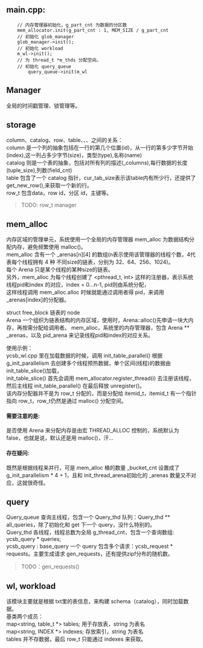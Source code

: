 ## main.cpp:
```
	// 内存管理器初始化，g_part_cnt 为数据的分区数
	mem_allocator.init(g_part_cnt : 1, MEM_SIZE / g_part_cnt
	// 初始化 glob_manager
	glob_manager->init();
	// 初始化 workload
	m_wl->init();
	// 为 thread_t *m_thds 分配空间。
	// 初始化 query_queue
		query_queue->init(m_wl
```	
	
	
	
	
	
	
	
## Manager	
全局的时间戳管理、锁管理等。

## storage
column、catalog、row、table、、、之间的关系：  
column 是一个列的抽象包括在一行的第几个位置(id)，从一行的第多少字节开始(index),这一列占多少字节(size)，类型(type),名称(name)  
catalog 则是一个表的抽象，包括对所有列的描述(_columns),每行数据的长度(tuple_size),列数(field_cnt)  
table 包含了一个 catalog 指针，cur_tab_size表示该table内有所少行，还提供了 get_new_row(),来获取一个新的行。  
row_t 包含data，row id，分区 id，主键等。 

> TODO: row_t manager

## mem_alloc
内存区域的管理单元，系统使用一个全局的内存管理器 mem_alloc 为数据结构分配内存，避免频繁使用 malloc()。  
mem_alloc 含有一个 _arenas[n][4] 的数组(n表示使用该管理器的线程个数，4代表每个线程拥有 4 种 不同size的链表，分别为 32、64、256、1024)。  
每个 Arena 只是某个线程的某种size的链表。  
另外，mem_alloc 为每个线程创建了 <pthread_t, int> 这样的注册器，表示系统线程pid和index 的对应，index = 0...n-1, pid则由系统分配，  
这样线程调用 mem_alloc.alloc 时候就能通过调用者得 pid，来调用 _arenas[index]的分配器。  

struct free_block 链表的 node  
Arena 一个组织为链表结构的内存区域，使用时，Arena::alloc()先申请一块大内存，再按需分配给调用者。
mem_alloc，系统里的内存管理器，包含 Arena ** _arenas，以及 pid_arena 来记录线程pid和index的对应关系。

使用示例：  
ycsb_wl.cpp 里在加载数据的时候，调用 init_table_parallel() 根据 g_init_parallelism 去创建多个线程预热数据，单个区间(线程)的数据由 init_table_slice()加载，  
init_table_slice() 首先会调用 mem_allocator.register_thread(i) 去注册该线程，然后主线程 init_table_parallel() 在最后释放 unregister()。  
该内存分配器并不是为 row_t 分配的，而是分配给 itemid_t，itemid_t 有一个指针指向 row_t，row_t仍然是通过 malloc() 分配空间。  

#### 需要注意的是:
是否使用 Arena 来分配内存是由宏 THREAD_ALLOC 控制的，系统默认为 false，也就是说，默认还是用 malloc()，汗...  

#### 存在疑问:
既然是根据线程来并行，可是 mem_alloc 桶的数量 _bucket_cnt 设置成了 g_init_parallelism * 4 + 1，且和 init_thread_arena初始化的 _arenas 数量又不对应，这就很奇怪。

## query
Query_queue	查询主线程，包含一个 Query_thd 队列：Query_thd ** all_queries，除了初始化和 get 下一个 query，没什么特别的。  
Query_thd 各线程，线程总数为全局 g_thread_cnt，包含一个查询数组: ycsb_query * queries;  
ycsb_query : base_query	一个 query 包含多个请求：ycsb_request * requests。主要生成请求 gen_requests，还有提供zipf分布的随机数。  
> TODO：gen_requests()  

## wl, workload
该模块主要就是根据 txt里的表信息，来构建 schema（catalog），同时加载数据。  
基类两个成员：  
map<string, table_t *> tables;		用于存放表，string 为表名  
map<string, INDEX *> indexes;		存放索引，string 为表名  
tables 并不存数据，最后 row_t 只能通过 indexes 来获取。  



